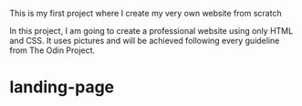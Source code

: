 This is my first project where I create my very own website from scratch

In this project, I am going to create a professional website using only HTML and CSS. It uses pictures and will be achieved following every guideline from The Odin Project.
# landing-page
